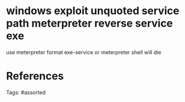 # windows exploit unquoted service path meterpreter reverse service exe
use meterpreter format exe-service or meterpreter shell will die

# References

Tags:
    #assorted
